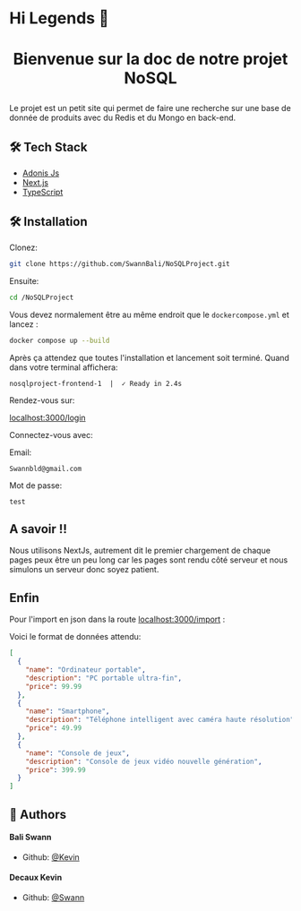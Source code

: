 # Hi Legends 👋
# <p align="center">Bienvenue sur la doc de notre projet NoSQL</p>
  
Le projet est un petit site qui permet de faire une recherche sur une base de donnée de produits avec du Redis et du Mongo en back-end.


## 🛠️ Tech Stack
- [Adonis Js](https://adonisjs.com/)
- [Next.js](https://nextjs.org/)
- [TypeScript](https://www.typescriptlang.org/)


## 🛠️ Installation
Clonez:

```bash
git clone https://github.com/SwannBali/NoSQLProject.git
```

Ensuite:

```bash
cd /NoSQLProject
```


Vous devez normalement être au même endroit que le `dockercompose.yml`  et lancez :

```bash
docker compose up --build
```

Après ça attendez que toutes l'installation et lancement soit terminé.
Quand dans votre terminal affichera:

```shell
nosqlproject-frontend-1  |  ✓ Ready in 2.4s
```
Rendez-vous sur:

[localhost:3000/login](http://localhost:3000/login)

Connectez-vous avec:

Email:
```
Swannbld@gmail.com
```
Mot de passe: 
```
test
```

## A savoir !!

Nous utilisons NextJs, autrement dit le premier chargement de chaque pages peux être un peu long car les pages sont rendu côté serveur et nous simulons un serveur donc soyez patient.

## Enfin

Pour l'import en json dans la route [localhost:3000/import](http://localhost:3000/import) : 

Voici le format de données attendu:

```json
[
  {
    "name": "Ordinateur portable",
    "description": "PC portable ultra-fin",
    "price": 99.99
  },
  {
    "name": "Smartphone",
    "description": "Téléphone intelligent avec caméra haute résolution",
    "price": 49.99
  },
  {
    "name": "Console de jeux",
    "description": "Console de jeux vidéo nouvelle génération",
    "price": 399.99
  }
]
```


## 🙇 Authors
#### Bali Swann
- Github: [@Kevin](https://github.com/kevindecaux)

#### Decaux Kevin
- Github: [@Swann](https://github.com/SwannBali)
